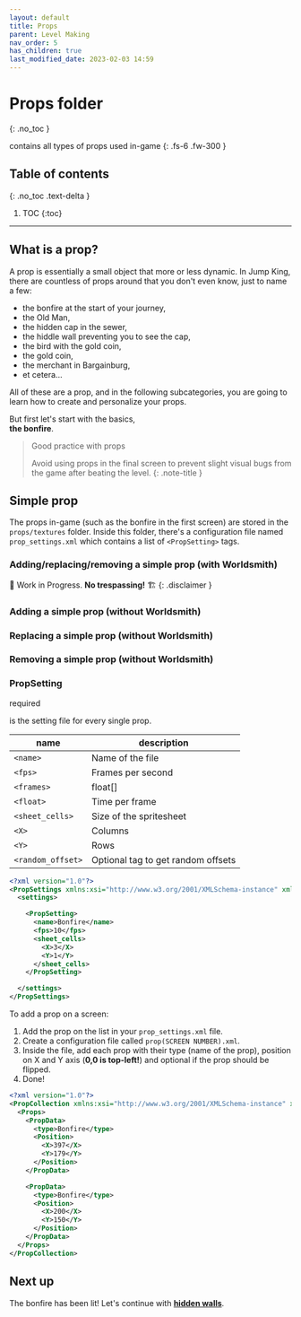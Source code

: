 ```yaml
---
layout: default
title: Props
parent: Level Making
nav_order: 5
has_children: true
last_modified_date: 2023-02-03 14:59
---
```


# Props folder
{: .no_toc }

contains all types of props used in-game<!-- more -->
{: .fs-6 .fw-300 }

## Table of contents
{: .no_toc .text-delta }

1. TOC
{:toc}

---

## What is a prop?

A prop is essentially a small object that more or less dynamic. In Jump King, there are countless of props around that you don't even know, just to name a few:

- the bonfire at the start of your journey,
- the Old Man,
- the hidden cap in the sewer,
- the hiddle wall preventing you to see the cap,
- the bird with the gold coin,
- the gold coin,
- the merchant in Bargainburg,
- et cetera...

All of these are a prop, and in the following subcategories, you are going to learn how to create and personalize your props.

But first let's start with the basics,<br>**the bonfire**.

> Good practice with props
> 
>Avoid using props in the final screen to prevent slight visual bugs from the game after beating the level.
{: .note-title }

## Simple prop

The props in-game (such as the bonfire in the first screen) are stored in the `props/textures` folder. Inside this folder, there's a configuration file named `prop_settings.xml` which contains a list of `<PropSetting>` tags.

### Adding/replacing/removing a simple prop (with Worldsmith)

🚧 Work in Progress. **No trespassing!** 🏗
{: .disclaimer }

### Adding a simple prop (without Worldsmith)

### Replacing a simple prop (without Worldsmith)

### Removing a simple prop (without Worldsmith)

### PropSetting
<p class="do-i-need-it">required</p>

is the setting file for every single prop.

|name|description|
|---|---|
|`<name>`|Name of the file|
|`<fps>`|Frames per second|
|`<frames>`|float[]|
|`<float>`|Time per frame|
|`<sheet_cells>`|Size of the spritesheet|
|`<X>`|Columns|
|`<Y>`|Rows|
|`<random_offset>`|Optional tag to get random offsets|

```xml
<?xml version="1.0"?>
<PropSettings xmlns:xsi="http://www.w3.org/2001/XMLSchema-instance" xmlns:xsd="http://www.w3.org/2001/XMLSchema">
  <settings>

    <PropSetting>
      <name>Bonfire</name>
      <fps>10</fps>
      <sheet_cells>
        <X>3</X>
        <Y>1</Y>
      </sheet_cells>
    </PropSetting>

  </settings>
</PropSettings>
```

To add a prop on a screen:
1. Add the prop on the list in your `prop_settings.xml` file.
2. Create a configuration file called `prop(SCREEN NUMBER).xml`.
3. Inside the file, add each prop with their type (name of the prop), position on X and Y axis (__0,0 is top-left!__) and optional if the prop should be flipped.
4. Done!

```xml
<?xml version="1.0"?>
<PropCollection xmlns:xsi="http://www.w3.org/2001/XMLSchema-instance" xmlns:xsd="http://www.w3.org/2001/XMLSchema">
  <Props>
    <PropData>
      <type>Bonfire</type>
      <Position>
        <X>397</X>
        <Y>179</Y>
      </Position>
    </PropData>

    <PropData>
      <type>Bonfire</type>
      <Position>
        <X>200</X>
        <Y>150</Y>
      </Position>
    </PropData>
  </Props>
</PropCollection>
```

## Next up

The bonfire has been lit! Let's continue with [**hidden walls**]({{site.baseurl}}/level-making/props/hidden-walls).